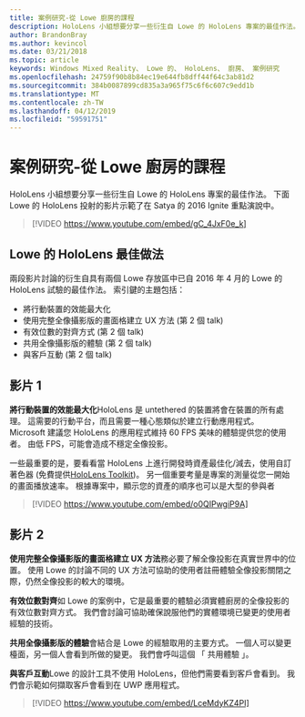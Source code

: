 ```yaml
---
title: 案例研究-從 Lowe 廚房的課程
description: HoloLens 小組想要分享一些衍生自 Lowe 的 HoloLens 專案的最佳作法。
author: BrandonBray
ms.author: kevincol
ms.date: 03/21/2018
ms.topic: article
keywords: Windows Mixed Reality、 Lowe 的、 HoloLens、 廚房、 案例研究
ms.openlocfilehash: 24759f90b8b84ec19e644fb8dff44f64c3ab81d2
ms.sourcegitcommit: 384b0087899cd835a3a965f75c6f6c607c9edd1b
ms.translationtype: MT
ms.contentlocale: zh-TW
ms.lasthandoff: 04/12/2019
ms.locfileid: "59591751"
---
```

# <a name="case-study---lessons-from-the-lowes-kitchen"></a>案例研究-從 Lowe 廚房的課程

HoloLens 小組想要分享一些衍生自 Lowe 的 HoloLens 專案的最佳作法。 下面 Lowe 的 HoloLens 投射的影片示範了在 Satya 的 2016 Ignite 重點演說中。
<br>
>[!VIDEO https://www.youtube.com/embed/gC_4JxF0e_k]

## <a name="lowes-hololens-best-practices"></a>Lowe 的 HoloLens 最佳做法

兩段影片討論的衍生自具有兩個 Lowe 存放區中已自 2016 年 4 月的 Lowe 的 HoloLens 試驗的最佳作法。 索引鍵的主題包括：
* 將行動裝置的效能最大化
* 使用完整全像攝影版的畫面格建立 UX 方法 (第 2 個 talk)
* 有效位數的對齊方式 (第 2 個 talk)
* 共用全像攝影版的體驗 (第 2 個 talk)
* 與客戶互動 (第 2 個 talk)

## <a name="video-1"></a>影片 1

**將行動裝置的效能最大化**HoloLens 是 untethered 的裝置將會在裝置的所有處理。 這需要的行動平台，而且需要一種心態類似於建立行動應用程式。 Microsoft 建議您 HoloLens 的應用程式維持 60 FPS 美味的體驗提供您的使用者。 由低 FPS，可能會造成不穩定全像投影。

一些最重要的是，要看看當 HoloLens 上進行開發時資產最佳化/減去，使用自訂著色器 (免費提供[HoloLens Toolkit](https://github.com/Microsoft/HoloToolkit-Unity))。 另一個重要考量是專案的測量從您一開始的畫面播放速率。 根據專案中，顯示您的資產的順序也可以是大型的參與者
<br>
>[!VIDEO https://www.youtube.com/embed/o0QIPwgiP9A]

## <a name="video-2"></a>影片 2

**使用完整全像攝影版的畫面格建立 UX 方法**務必要了解全像投影在真實世界中的位置。 使用 Lowe 的討論不同的 UX 方法可協助的使用者註冊體驗全像投影關閉之際，仍然全像投影的較大的環境。

**有效位數對齊**如 Lowe 的案例中，它是最重要的體驗必須實體廚房的全像投影的有效位數對齊方式。 我們會討論可協助確保說服他們的實體環境已變更的使用者經驗的技術。

**共用全像攝影版的體驗**會結合是 Lowe 的經驗取用的主要方式。 一個人可以變更檯面，另一個人會看到所做的變更。 我們會呼叫這個 「 共用體驗 」。

**與客戶互動**Lowe 的設計工具不使用 HoloLens，但他們需要看到客戶會看到。 我們會示範如何擷取客戶會看到在 UWP 應用程式。
<br>
>[!VIDEO https://www.youtube.com/embed/LceMdyKZ4PI]

